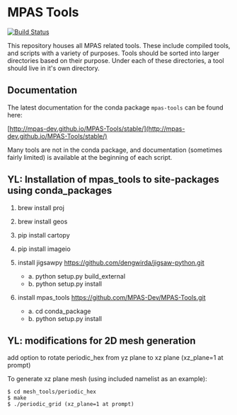 # MPAS Tools

[![Build Status](https://dev.azure.com/MPAS-Dev/MPAS-Tools%20testing/_apis/build/status/MPAS-Dev.MPAS-Tools?branchName=master)](https://dev.azure.com/MPAS-Dev/MPAS-Tools%20testing/_build/latest?definitionId=4&branchName=master)

This repository houses all MPAS related tools. These include compiled tools,
and scripts with a variety of purposes. Tools should be sorted into larger
directories based on their purpose. Under each of these directories, a tool
should live in it's own directory.

## Documentation

The latest documentation for the conda package `mpas-tools` can be found here:

[http://mpas-dev.github.io/MPAS-Tools/stable/](http://mpas-dev.github.io/MPAS-Tools/stable/)

Many tools are not in the conda package, and documentation (sometimes fairly
limited) is available at the beginning of each script.

## YL: Installation of mpas_tools to site-packages using conda_packages
1. brew install proj
2. brew install geos
3. pip install cartopy
4. pip install imageio
5. install jigsawpy https://github.com/dengwirda/jigsaw-python.git

	+ a. python setup.py build_external
	+ b. python setup.py install

6. install mpas_tools https://github.com/MPAS-Dev/MPAS-Tools.git

	+ a. cd conda_package
	+ b. python setup.py install

## YL: modifications for 2D mesh generation
add option to rotate periodic_hex from yz plane to xz plane (xz_plane=1 at prompt)

To generate xz plane mesh (using included namelist as an example):

	$ cd mesh_tools/periodic_hex
	$ make
	$ ./periodic_grid (xz_plane=1 at prompt)
